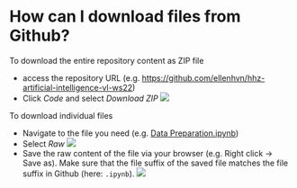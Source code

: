 # How can I download files from Github?

To download the entire repository content as ZIP file
- access the repository URL (e.g. https://github.com/ellenhvn/hhz-artificial-intelligence-vl-ws22)
- Click _Code_ and select _Download ZIP_
![](./screenshots/1.png)

To download individual files
- Navigate to the file you need (e.g. [Data Preparation.ipynb](https://github.com/ellenhvn/hhz-artificial-intelligence-vl-ws22/blob/main/Exercise%20Material/Titanic/Data%20Preparation.ipynb))
- Select _Raw_
![](./screenshots/2.png)
- Save the raw content of the file via your browser (e.g. Right click -> Save as). Make sure that the file suffix of the saved file matches the file suffix in Github (here: `.ipynb`).
![](./screenshots/3.png)
